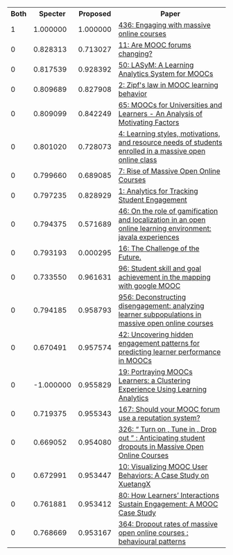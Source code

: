 <html><table><tr>
<th>Both</th>
<th>Specter</th>
<th>Proposed</th>
<th>Paper</th>
</tr>
<tr>
<td>1</td>
<td>1.000000</td>
<td>1.000000</td>
<td><a href="https://www.semanticscholar.org/paper/473597802980ea3e43c11905398287f9ecb4daef">436: Engaging with massive online courses</a></td>
</tr>
<tr>
<td>0</td>
<td>0.828313</td>
<td>0.713027</td>
<td><a href="https://www.semanticscholar.org/paper/f3c8e1197fdb6c2f0f4fd3e6bed45dd350e13fad">11: Are MOOC forums changing?</a></td>
</tr>
<tr>
<td>0</td>
<td>0.817539</td>
<td>0.928392</td>
<td><a href="https://www.semanticscholar.org/paper/28037513c4fddea8937fd9e311ae295dd649140e">50: LASyM: A Learning Analytics System for MOOCs</a></td>
</tr>
<tr>
<td>0</td>
<td>0.809689</td>
<td>0.827908</td>
<td><a href="https://www.semanticscholar.org/paper/5cce523a6ac36173b3c0c3ea25a0c18dcfc9c955">2: Zipf's law in MOOC learning behavior</a></td>
</tr>
<tr>
<td>0</td>
<td>0.809099</td>
<td>0.842249</td>
<td><a href="https://www.semanticscholar.org/paper/3fd1a209e627bb5d027950e99b8ea4ddf7f328f6">65: MOOCs for Universities and Learners - An Analysis of Motivating Factors</a></td>
</tr>
<tr>
<td>0</td>
<td>0.801020</td>
<td>0.728073</td>
<td><a href="https://www.semanticscholar.org/paper/1ef651f0994a7ef228067092e358915349587560">4: Learning styles, motivations, and resource needs of students enrolled in a massive open online class</a></td>
</tr>
<tr>
<td>0</td>
<td>0.799660</td>
<td>0.689085</td>
<td><a href="https://www.semanticscholar.org/paper/706f5404b88894261b8a0b6a2e83822103f1f64b">7: Rise of Massive Open Online Courses</a></td>
</tr>
<tr>
<td>0</td>
<td>0.797235</td>
<td>0.828929</td>
<td><a href="https://www.semanticscholar.org/paper/79178a40e5ab29656334f02c88c752ee34a895c3">1: Analytics for Tracking Student Engagement</a></td>
</tr>
<tr>
<td>0</td>
<td>0.794375</td>
<td>0.571689</td>
<td><a href="https://www.semanticscholar.org/paper/756f701a95635ddc5c9e8cc1602f4061bcf9ac64">46: On the role of gamification and localization in an open online learning environment: javala experiences</a></td>
</tr>
<tr>
<td>0</td>
<td>0.793193</td>
<td>0.000295</td>
<td><a href="https://www.semanticscholar.org/paper/8ef547437a0a63d04ba097b8fa02e4090e1b9d84">16: The Challenge of the Future.</a></td>
</tr>
<tr>
<td>0</td>
<td>0.733550</td>
<td>0.961631</td>
<td><a href="https://www.semanticscholar.org/paper/6a6d081e7f5b915061c3b0d7ad2fc6b024a9a7dd">96: Student skill and goal achievement in the mapping with google MOOC</a></td>
</tr>
<tr>
<td>0</td>
<td>0.794185</td>
<td>0.958793</td>
<td><a href="https://www.semanticscholar.org/paper/eec8fe4ffc2c49e7e8b6d8d54da89e3274cb58ff">956: Deconstructing disengagement: analyzing learner subpopulations in massive open online courses</a></td>
</tr>
<tr>
<td>0</td>
<td>0.670491</td>
<td>0.957574</td>
<td><a href="https://www.semanticscholar.org/paper/f281e02e795c23f98ef58799f6dba322920d14a9">42: Uncovering hidden engagement patterns for predicting learner performance in MOOCs</a></td>
</tr>
<tr>
<td>0</td>
<td>-1.000000</td>
<td>0.955829</td>
<td><a href="https://www.semanticscholar.org/paper/251ca5af20b91c1cdad5b82272ba410cc66db920">19: Portraying MOOCs Learners: a Clustering Experience Using Learning Analytics</a></td>
</tr>
<tr>
<td>0</td>
<td>0.719375</td>
<td>0.955343</td>
<td><a href="https://www.semanticscholar.org/paper/f3f3579a681352682cbf6470073454515b4fb53e">167: Should your MOOC forum use a reputation system?</a></td>
</tr>
<tr>
<td>0</td>
<td>0.669052</td>
<td>0.954080</td>
<td><a href="https://www.semanticscholar.org/paper/c1341b4b24363dc09ba1659c448dcce8442697e6">326: “ Turn on , Tune in , Drop out ” : Anticipating student dropouts in Massive Open Online Courses</a></td>
</tr>
<tr>
<td>0</td>
<td>0.672991</td>
<td>0.953447</td>
<td><a href="https://www.semanticscholar.org/paper/ac47320850e9dfea714e91ce5815b92220181cb4">10: Visualizing MOOC User Behaviors: A Case Study on XuetangX</a></td>
</tr>
<tr>
<td>0</td>
<td>0.761881</td>
<td>0.953412</td>
<td><a href="https://www.semanticscholar.org/paper/ba8cfbb2283889b5ee1d5adf1404b96115bd1f81">80: How Learners’ Interactions Sustain Engagement: A MOOC Case Study</a></td>
</tr>
<tr>
<td>0</td>
<td>0.768669</td>
<td>0.953167</td>
<td><a href="https://www.semanticscholar.org/paper/6f6e9e3ea887b4042b117d0dbc4a4fa7c41e151c">364: Dropout rates of massive open online courses : behavioural patterns</a></td>
</tr>
</table></html>
